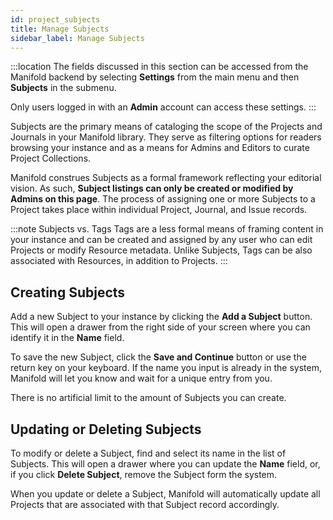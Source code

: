 ```yaml
---
id: project_subjects
title: Manage Subjects
sidebar_label: Manage Subjects
---
```


:::location
The fields discussed in this section can be accessed from the Manifold backend by selecting **Settings** from the main menu and then **Subjects** in the submenu.

Only users logged in with an **Admin** account can access these settings.
:::

Subjects are the primary means of cataloging the scope of the Projects and Journals in your Manifold library. They serve as filtering options for readers browsing your instance and as a means for Admins and Editors to curate Project Collections.

Manifold construes Subjects as a formal framework reflecting your editorial vision. As such, **Subject listings can only be created or modified by Admins on this page**. The process of assigning one or more Subjects to a Project takes place within individual Project, Journal, and Issue records.

:::note Subjects vs. Tags
Tags are a less formal means of framing content in your instance and can be created and assigned by any user who can edit Projects or modify Resource metadata. Unlike Subjects, Tags can be also associated with Resources, in addition to Projects.
:::

## Creating Subjects

Add a new Subject to your instance by clicking the **Add a Subject** button. This will open a drawer from the right side of your screen where you can identify it in the **Name** field.

To save the new Subject, click the **Save and Continue** button or use the return key on your keyboard. If the name you input is already in the system, Manifold will let you know and wait for a unique entry from you.

There is no artificial limit to the amount of Subjects you can create.

## Updating or Deleting Subjects

To modify or delete a Subject, find and select its name in the list of Subjects. This will open a drawer where you can update the **Name** field, or, if you click **Delete Subject**, remove the Subject form the system.

When you update or delete a Subject, Manifold will automatically update all Projects that are associated with that Subject record accordingly.
